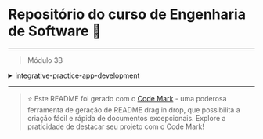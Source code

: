 
# Repositório do curso de Engenharia de Software 🚀
---

> Módulo 3B

<details>

<summary>integrative-practice-app-development</summary>

| Pasta  | Conteúdo                   |
| ------ | -------------------------- |
| dia_01 | Design Thinking            |
| dia_02 | Ideação                    |
| dia_03 | Levantamento de Requisitos |
| dia_04 | Kanban                     |
| dia_05 | Prototipagem               |
| dia_06 | Flutter                    |
| dia_07 | Interface Gráfica          |
| dia_08 | Banco de Dados             |
| dia_09 | REST                       |
| dia_10 | API G                      |
| dia_11 | Google Maps                |
| dia_12 | Acelerômetros              |

</details>

--- 


> ⭐️ Este README foi gerado com o [Code Mark](https://codemark.com.br) - uma poderosa ferramenta de geração de README drag in drop, que possibilita a criação fácil e rápida de documentos excepcionais. Explore a praticidade de destacar seu projeto com o Code Mark!